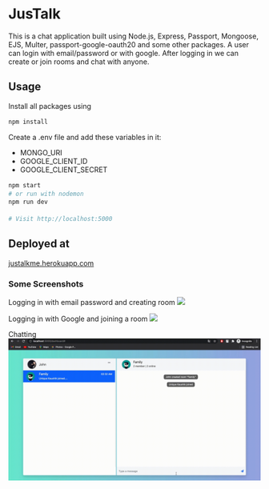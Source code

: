 # JusTalk

This is a chat application built using Node.js, Express, Passport, Mongoose, EJS, Multer, passport-google-oauth20 and some other packages. A user can login with email/password 
or with google. After logging in we can create or join rooms and chat with anyone.

## Usage

Install all packages using
```bash
npm install
```

Create a .env file and add these variables in it: 
* MONGO_URI
* GOOGLE_CLIENT_ID
* GOOGLE_CLIENT_SECRET

```bash
npm start
# or run with nodemon
npm run dev

# Visit http://localhost:5000
```

## Deployed at
[justalkme.herokuapp.com](justalkme.herokuapp.com)

### Some Screenshots

Logging in with email password and creating room
<img src = "screenshots/1.gif">


Logging in with Google and joining a room
<img src = "screenshots/2.gif">

Chatting
<img src = "screenshots/3.gif">

